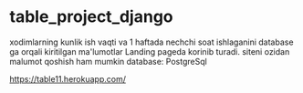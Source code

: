 # table_project_django
xodimlarning kunlik ish vaqti va 1 haftada nechchi soat ishlaganini database ga orqali kiritilgan ma'lumotlar Landing pageda korinib turadi. siteni ozidan malumot qoshish ham mumkin database: PostgreSql  


https://table11.herokuapp.com/

